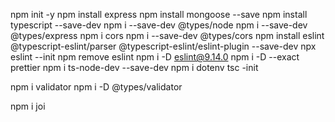 npm init -y
npm install express
npm install mongoose --save
npm install typescript --save-dev
npm i --save-dev @types/node
npm i --save-dev @types/express
npm i cors
npm i --save-dev @types/cors
npm install eslint @typescript-eslint/parser @typescript-eslint/eslint-plugin --save-dev
npx eslint --init
npm remove eslint
npm i -D eslint@9.14.0
npm i -D --exact prettier
npm i ts-node-dev --save-dev
npm i dotenv
tsc -init

<!-- USE ANY -->
<!-- 1 -->

npm i validator
npm i -D @types/validator

<!-- 2 -->

npm i joi

<!-- 3 -->
